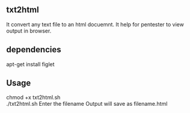 ## txt2html

It convert any text file to an html docuemnt. It help for pentester to view output in browser.

## dependencies

apt-get install figlet

## Usage

chmod +x txt2html.sh  
./txt2html.sh 
Enter the filename 
Output will save as filename.html
